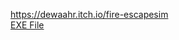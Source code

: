 https://dewaahr.itch.io/fire-escapesim  
[EXE File](https://github.com/dewaahr/MetaverseProject/blob/master/Build/Executable.zip)
